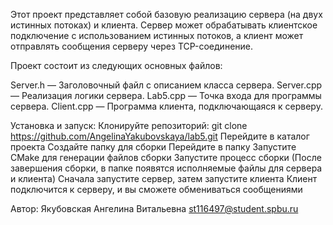 Этот проект представляет собой базовую реализацию сервера (на двух истинных потоках) и клиента. Сервер может обрабатывать клиентское подключение с использованием истинных потоков, а клиент может отправлять сообщения серверу через TCP-соединение.

Проект состоит из следующих основных файлов:

Server.h — Заголовочный файл с описанием класса сервера.
Server.cpp — Реализация логики сервера.
Lab5.cpp — Точка входа для программы сервера.
Client.cpp — Программа клиента, подключающаяся к серверу.

Установка и запуск: Клонируйте репозиторий: git clone https://github.com/AngelinaYakubovskaya/lab5.git 
Перейдите в каталог проекта
Создайте папку для сборки
Перейдите в папку
Запустите CMake для генерации файлов сборки
Запустите процесс сборки (После завершения сборки, в папке появятся исполняемые файлы для сервера и клиента)
Сначала запустите сервер, затем запустите клиента
Клиент подключится к серверу, и вы сможете обмениваться сообщениями

Автор: Якубовская Ангелина Витальевна st116497@student.spbu.ru
